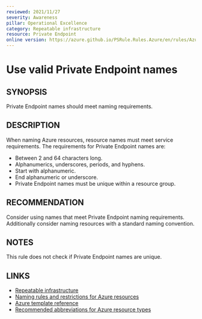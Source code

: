 ```yaml
---
reviewed: 2021/11/27
severity: Awareness
pillar: Operational Excellence
category: Repeatable infrastructure
resource: Private Endpoint
online version: https://azure.github.io/PSRule.Rules.Azure/en/rules/Azure.PrivateEndpoint.Name/
---
```


# Use valid Private Endpoint names

## SYNOPSIS

Private Endpoint names should meet naming requirements.

## DESCRIPTION

When naming Azure resources, resource names must meet service requirements.
The requirements for Private Endpoint names are:

- Between 2 and 64 characters long.
- Alphanumerics, underscores, periods, and hyphens.
- Start with alphanumeric.
- End alphanumeric or underscore.
- Private Endpoint names must be unique within a resource group.

## RECOMMENDATION

Consider using names that meet Private Endpoint naming requirements.
Additionally consider naming resources with a standard naming convention.

## NOTES

This rule does not check if Private Endpoint names are unique.

## LINKS

- [Repeatable infrastructure](https://docs.microsoft.com/azure/architecture/framework/devops/automation-infrastructure)
- [Naming rules and restrictions for Azure resources](https://docs.microsoft.com/azure/azure-resource-manager/management/resource-name-rules)
- [Azure template reference](https://docs.microsoft.com/azure/templates/microsoft.network/privateendpoints)
- [Recommended abbreviations for Azure resource types](https://docs.microsoft.com/azure/cloud-adoption-framework/ready/azure-best-practices/resource-abbreviations)
